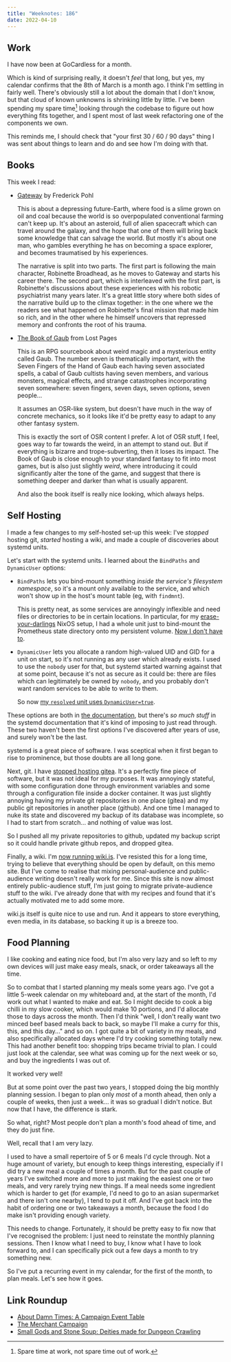 ```yaml
---
title: "Weeknotes: 186"
date: 2022-04-10
---
```


## Work

I have now been at GoCardless for a month.

Which is kind of surprising really, it doesn't *feel* that long, but
yes, my calendar confirms that the 8th of March is a month ago.  I
think I'm settling in fairly well.  There's obviously still a lot
about the domain that I don't know, but that cloud of known unknowns
is shrinking little by little.  I've been spending my spare
time[^spare] looking through the codebase to figure out how everything
fits together, and I spent most of last week refactoring one of the
components we own.

This reminds me, I should check that "your first 30 / 60 / 90 days"
thing I was sent about things to learn and do and see how I'm doing
with that.

[^spare]: Spare time at work, not spare time out of work.


## Books

This week I read:

- [Gateway][] by Frederick Pohl

  This is about a depressing future-Earth, where food is a slime grown
  on oil and coal because the world is so overpopulated conventional
  farming can't keep up.  It's about an asteroid, full of alien
  spacecraft which can travel around the galaxy, and the hope that one
  of them will bring back some knowledge that can salvage the world.
  But mostly it's about one man, who gambles everything he has on
  becoming a space explorer, and becomes traumatised by his
  experiences.

  The narrative is split into two parts.  The first part is following
  the main character, Robinette Broadhead, as he moves to Gateway and
  starts his career there.  The second part, which is interleaved with
  the first part, is Robinette's discussions about these experiences
  with his robotic psychiatrist many years later.  It's a great little
  story where both sides of the narrative build up to the climax
  together: in the one where we the readers see what happened on
  Robinette's final mission that made him so rich, and in the other
  where he himself uncovers that repressed memory and confronts the
  root of his trauma.

- [The Book of Gaub][] from Lost Pages

  This is an RPG sourcebook about weird magic and a mysterious entity
  called Gaub.  The number seven is thematically important, with the
  Seven Fingers of the Hand of Gaub each having seven associated
  spells, a cabal of Gaub cultists having seven members, and various
  monsters, magical effects, and strange catastrophes incorporating
  seven somewhere: seven fingers, seven days, seven options, seven
  people...

  It assumes an OSR-like system, but doesn't have much in the way of
  concrete mechanics, so it looks like it'd be pretty easy to adapt to
  any other fantasy system.

  This is exactly the sort of OSR content I prefer.  A lot of OSR
  stuff, I feel, goes way to far towards the weird, in an attempt to
  stand out.  But if everything is bizarre and trope-subverting, then
  it loses its impact.  The Book of Gaub is close enough to your
  standard fantasy to fit into most games, but is also just slightly
  *weird*, where introducing it could significantly alter the tone of
  the game, and suggest that there is something deeper and darker than
  what is usually apparent.

  And also the book itself is really nice looking, which always helps.

[Gateway]: https://en.wikipedia.org/wiki/Gateway_(novel)
[The Book of Gaub]: https://shop.lostpages.co.uk/products/the-book-of-gaub-print-pdf-soundtrack


## Self Hosting

I made a few changes to my self-hosted set-up this week: I've
*stopped* hosting git, *started* hosting a wiki, and made a couple of
discoveries about systemd units.

Let's start with the systemd units.  I learned about the `BindPaths`
and `DynamicUser` options:

- `BindPaths` lets you bind-mount something *inside the service's
  filesystem namespace*, so it's a mount only available to the
  service, and which won't show up in the host's mount table (eg, with
  `findmnt`).

  This is pretty neat, as some services are annoyingly inflexible and
  need files or directories to be in certain locations.  In
  particular, for my [erase-your-darlings][] NixOS setup, I had a
  whole unit just to bind-mount the Prometheus state directory onto my
  persistent volume.  [Now I don't have to][].

- `DynamicUser` lets you allocate a random high-valued UID and GID for
  a unit on start, so it's not running as any user which already
  exists.  I used to use the `nobody` user for that, but systemd
  started warning against that at some point, because it's not as
  secure as it could be: there are files which can legitimately be
  owned by `nobody`, and you probably don't want random services to be
  able to write to them.

  So now [my `resolved` unit uses `DynamicUser=true`][].

These options are both in [the documentation][], but there's *so much
stuff* in the systemd documentation that it's kind of imposing to just
read through.  These two haven't been the first options I've
discovered after years of use, and surely won't be the last.

systemd is a great piece of software.  I was sceptical when it first
began to rise to prominence, but those doubts are all long gone.

Next, git.  I have [stopped hosting gitea][].  It's a perfectly fine
piece of software, but it was not ideal for my purposes.  It was
annoyingly stateful, with some configuration done through environment
variables and some through a configuration file inside a docker
container.  It was just slightly annoying having my private git
repositories in one place (gitea) and my public git repositories in
another place (github).  And one time I managed to nuke its state and
discovered my backup of its database was incomplete, so I had to start
from scratch... and nothing of value was lost.

So I pushed all my private repositories to github, updated my backup
script so it could handle private github repos, and dropped gitea.

Finally, a wiki.  I'm [now running wiki.js][].  I've resisted this for
a long time, trying to believe that everything should be open by
default, on this memo site.  But I've come to realise that mixing
personal-audience and public-audience writing doesn't really work for
me.  Since this site is now almost entirely public-audience stuff, I'm
just going to migrate private-audience stuff to the wiki.  I've
already done that with my recipes and found that it's actually
motivated me to add some more.

wiki.js itself is quite nice to use and run.  And it appears to store
everything, even media, in its database, so backing it up is a breeze
too.

[erase-your-darlings]: https://grahamc.com/blog/erase-your-darlings
[Now I don't have to]: https://github.com/barrucadu/nixfiles/pull/79
[my `resolved` unit uses `DynamicUser=true`]: https://github.com/barrucadu/nixfiles/pull/77
[the documentation]: https://www.freedesktop.org/software/systemd/man/systemd.exec.html
[stopped hosting gitea]: https://github.com/barrucadu/nixfiles/pull/83
[now running wiki.js]: https://github.com/barrucadu/nixfiles/pull/80


## Food Planning

I like cooking and eating nice food, but I'm also very lazy and so
left to my own devices will just make easy meals, snack, or order
takeaways all the time.

So to combat that I started planning my meals some years ago.  I've
got a little 5-week calendar on my whiteboard and, at the start of the
month, I'd work out what I wanted to make and eat.  So I might decide
to cook a big chilli in my slow cooker, which would make 10 portions,
and I'd allocate those to days across the month.  Then I'd think
"well, I don't really want two minced beef based meals back to back,
so maybe I'll make a curry for this, this, and this day..." and so on.
I got quite a bit of variety in my meals, and also specifically
allocated days where I'd try cooking something totally new.  This had
another benefit too: shopping trips became trivial to plan.  I could
just look at the calendar, see what was coming up for the next week or
so, and buy the ingredients I was out of.

It worked very well!

But at some point over the past two years, I stopped doing the big
monthly planning session.  I began to plan only *most* of a month
ahead, then only a couple of weeks, then just a week... it was so
gradual I didn't notice.  But now that I have, the difference is
stark.

So what, right?  Most people don't plan a month's food ahead of time,
and they do just fine.

Well, recall that I am very lazy.

I used to have a small repertoire of 5 or 6 meals I'd cycle through.
Not a huge amount of variety, but enough to keep things interesting,
especially if I did try a new meal a couple of times a month.  But for
the past couple of years I've switched more and more to just making
the easiest one or two meals, and very rarely trying new things.  If a
meal needs some ingredient which is harder to get (for example, I'd
need to go to an asian supermarket and there isn't one nearby), I tend
to put it off.  And I've got back into the habit of ordering one or
two takeaways a month, because the food I do make isn't providing
enough variety.

This needs to change.  Fortunately, it should be pretty easy to fix
now that I've recognised the problem: I just need to reinstate the
monthly planning sessions.  Then I know what I need to buy, I know
what I have to look forward to, and I can specifically pick out a few
days a month to try something new.

So I've put a recurring event in my calendar, for the first of the
month, to plan meals.  Let's see how it goes.


## Link Roundup

- [About Damn Times: A Campaign Event Table](https://silverarmpress.com/about-damn-time-on-campaign-events-tables/)
- [The Merchant Campaign](https://shadowandfae.blogspot.com/2022/03/the-merchant-campaign.html)
- [Small Gods and Stone Soup: Deities made for Dungeon Crawling](https://orbitalcrypt.blogspot.com/2022/03/small-gods-and-stone-soup-deities-made.html)
